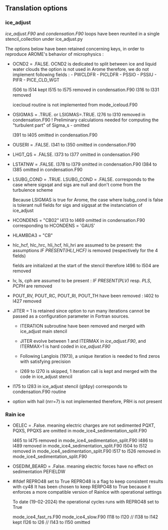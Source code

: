 ## Translation options

### ice_adjust

_ice_adjust.F90_ and _condensation.F90_ loops have been reunited in a single stencil_collection under ice_adjust.py

The options below have been retained concerning keys, in order to reproduce AROME's behavior of microphysics :

- OCND2 = .FALSE.
    OCND2 is dedicated to split between ice and liquid water clouds
    the option is not used in Arome
    therefore, we do not implement following fields :
        - PWCLDFR
        - PICLDFR
        - PSSIO
        - PSSIU
        - PIFR
        - PICE_CLD_WGT

    l506 to l514 kept
    l515 to l575 removed in condensation.F90
    l316 to l331 removed

    icecloud routine is not implemented from mode_iceloud.F90

- OSIGMAS = .TRUE. or LSIGMAS=.TRUE.
    l276 to l310 removed in condensation.F90
    ! Preliminary calculations needed for computing the "turbulent part" of Sigma_s - omitted

    l391 to l405 omitted in condensation.F90

- OUSERI = .FALSE.
    l341 to l350 omitted in condensation.F90

- LHGT_QS = .FALSE.
    l373 to l377 omitted in condensation.F90

- LSTATNW = .FALSE.
    l378 to l379 omitted in condensation.F90
    l384 to l385 omitted in condensation.F90

- LSUBG_COND = .TRUE.
    LSUBG_COND = .FALSE. corresponds to the case where sigsqat and sigs are null and don't come from the turbulence scheme

    Because LSIGMAS is true for Arome, the case where lsubg_cond is false is tolerant null fields for sigs and sigqsat at the instanciation of ice_adjust

- HCONDENS = "CB02"
    l413 to l469 omitted in condensation.F90
    corresponding to HCONDENS = 'GAUS'

- HLAMBDA3 = "CB"


- hlc_hcf, hlc_hrc, hli_hcf, hli_hri are assumed to be present: the assumptions _IF PRESENT(HLI_HCF)_ is removed (respectively for the 4 fields)

    fields are initialized at the start of the stencil
    therefore l496 to l504 are removed

- lv, ls, cph are assumed to be present : _IF PRESENT(PLV)_ resp. _PLS_, _PCPH_ are removed

- POUT_RV, POUT_RC, POUT_RI, POUT_TH have been removed :
    l402 to l427 removed

- JITER = 1 is retained since option to run many iterations cannot be passed as a configuration parameter in Fortran sources.
    - ITERATION subroutine have been removed and merged with ice_adjust main stencil
    - JITER evolve between 1 and ITERMAX in _ice_adjust.F90_, and ITERMAX=1 is hard coded in _ice_adjust.F90_
    - Following Langlois (1973), a unique iteration is needed to find zeros with satisfying precision

    - l269 to l270 is skipped, 1 iteration call is kept and merged with the code in ice_adjust stencil

- l175 to l283 in ice_adjust stencil (gt4py) corresponds to condensation.F90 routine

- option with hail (nrr=7) is not implemented
    therefore, PRH is not present


### Rain ice

- OELEC = .False. meaning electric charges are not sedimented
    PQXT, PQXS, PPQXS are omitted in mode_ice4_sedimentation_split.F90

    l465 to l475 removed in mode_ice4_sedimentation_split.F90
    l486 to l489 removed in mode_ice4_sedimentation_split.F90
    l504 to l512 removed in mode_ice4_sedimentation_split.F90
    l517 to l526 removed in mode_ice4_sedimentation_split.F90

- OSEDIM_BEARD = .False. meaning electric forces have no effect on sedimentation
    PEFIELDW

- #ifdef REPRO48 set to True
    REPRO48 is a flag to keep consistent results with cy48
    It has been chosen to keep RERPO48 to True because it enforces a more compatible version of RainIce with operational settings

    To date (19-02-2024) the operational cycles runs with REPRO48 set to True

    mode_ice4_fast_rs.F90
    mode_ice4_slow.F90      l118 to l120 // l138 to l142 kept
                            l126 to l26  // l143 to l150 omitted
